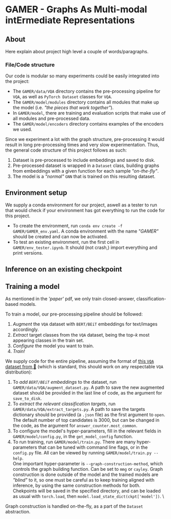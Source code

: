 # GAMER - Graphs As Multi-modal intErmediate Representations


## About
Here explain about project high level a couple of words/paragraphs.


### File/Code structure

Our code is modular so many experiments could be easily integrated into the project:
- The `GAMER/data/VQA` directory contains the pre-processing pipeline for `VQA`, as well as `PyTorch Dataset` classes for `VQA`.
- The `GAMER/model/modules` directory contains all modules that make up the model (i.e. _"the pieces that work together"_).
- In `GAMER/model`, there are training and evaluation scripts that make use of all modules and pre-processed data.
- The `GAMER/model/encoders` directory contains examples of the encoders we used.

Since we experiment a lot with the graph structure, pre-processing it would result in long pre-processing times and very slow experimentation. Thus, the general code structure of this project follows as such:
1. Dataset is pre-processed to include embeddings and saved to disk.
2. Pre-processed dataset is wrapped in a `Dataset` class, building graphs from embeddings with a given function for each sample _"on-the-fly"_.
3. The model is a _"normal"_ `GNN` that is trained on this resulting dataset.

## Environment setup
We supply a conda environment for our project, aswell as a tester to run that would check if your environment has got everything to run the code for this project.
- To create the environment, run `conda env create -f GAMER/GAMER_env.yaml`. A conda environment with the name _"GAMER"_ should be created and can now be activated.
- To test an existing environment, run the first cell in `GAMER/env_tester.ipynb`. It should (not crash,) import everything and print versions.


## Inference on an existing checkpoint

## Training a model
As mentioned in the _'paper'_ pdf, we only train closed-answer, classification-based models.

To train a model, our pre-processing pipeline should be followed:
1. *Augment* the `VQA` dataset with `BERT/BEiT` embeddings for text/images accordingly.
2. *Extract* target classes from the `VQA` dataset, being the top-$k$ most appearing classes in the train set.
3. *Configure* the model you want to train.
4. *Train!*

We supply code for the entire pipeline, assuming the format of [this `VQA` dataset from 🤗](https://huggingface.co/datasets/pingzhili/vqa_v2) (which is standard, this should work on any respectable `VQA` distribution):
1. To *add `BERT/BEiT` embeddings* to the dataset, run `GAMER/data/VQA/augment_dataset.py`. A path to save the new augmented dataset should be provided in the last line of code, as the argument for `save_to_disk`.
2. To *extract the relevant classification targets*, run `GAMER/data/VQA/extract_targets.py`. A path to save the targets dictionary should be provided (a `.json` file) as the first argument to `open`. The default number of top candidates is $3000$, but can be changed in the code, as the argument for `answer_counter.most_common`.
3. To configure the model's hyper-parameters, fill in the relevant fields in `GAMER/model/config.py`, in the `get_model_config` function.
4. To run training, run `GAMER/model/train.py`. There are many hyper-parameters that can be tuned with command line flags, or in the `config.py` file. All can be viewed by running `GAMER/model/train.py --help`. \
One important hyper-parameter is `--graph-construction-method`, which controls the graph building function. Can be set to `mmg` or `cayley`. Graph construction is done outside of the model and the trained models are _"blind"_ to it, so one must be careful as to keep training aligned with inference, by using the same construction methods for both. \
 Chekpoints will be saved in the specified directory, and can be loaded as usual with `torch.load`, then `model.load_state_dict(ckpt['model'])`. \

 Graph construction is handled on-the-fly, as a part of the `Dataset` abstraction.